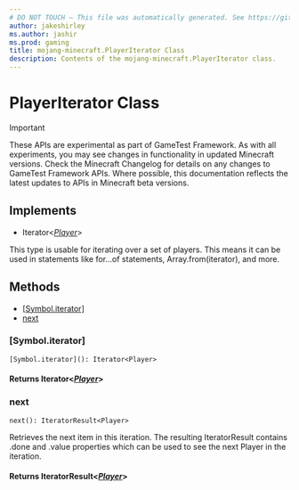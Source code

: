 ```yaml
---
# DO NOT TOUCH — This file was automatically generated. See https://github.com/Mojang/MinecraftScriptingApiDocsGenerator to modify descriptions, examples, etc.
author: jakeshirley
ms.author: jashir
ms.prod: gaming
title: mojang-minecraft.PlayerIterator Class
description: Contents of the mojang-minecraft.PlayerIterator class.
---
```

# PlayerIterator Class
>[!IMPORTANT]
>These APIs are experimental as part of GameTest Framework. As with all experiments, you may see changes in functionality in updated Minecraft versions. Check the Minecraft Changelog for details on any changes to GameTest Framework APIs. Where possible, this documentation reflects the latest updates to APIs in Minecraft beta versions.

## Implements
- Iterator&lt;[*Player*](Player.md)&gt;

This type is usable for iterating over a set of players. This means it can be used in statements like for...of statements, Array.from(iterator), and more.

## Methods
- [[Symbol.iterator]](#[symbol.iterator])
- [next](#next)
  
### **[Symbol.iterator]**
`
[Symbol.iterator](): Iterator<Player>
`


#### **Returns** Iterator&lt;[*Player*](Player.md)&gt;


### **next**
`
next(): IteratorResult<Player>
`

Retrieves the next item in this iteration. The resulting IteratorResult contains .done and .value properties which can be used to see the next Player in the iteration.

#### **Returns** IteratorResult&lt;[*Player*](Player.md)&gt;


